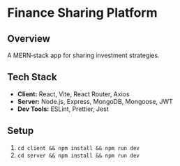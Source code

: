 # Finance Sharing Platform

## Overview
A MERN‑stack app for sharing investment strategies.

## Tech Stack
- **Client:** React, Vite, React Router, Axios
- **Server:** Node.js, Express, MongoDB, Mongoose, JWT
- **Dev Tools:** ESLint, Prettier, Jest

## Setup
1. `cd client && npm install && npm run dev`
2. `cd server && npm install && npm run dev`
